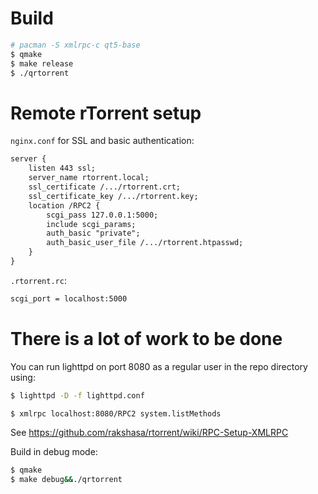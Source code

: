 # Build

~~~sh
# pacman -S xmlrpc-c qt5-base
$ qmake
$ make release
$ ./qrtorrent
~~~

# Remote rTorrent setup

`nginx.conf` for SSL and basic authentication:

~~~txt
server {
    listen 443 ssl;
    server_name rtorrent.local;
    ssl_certificate /.../rtorrent.crt;
    ssl_certificate_key /.../rtorrent.key;
    location /RPC2 {
        scgi_pass 127.0.0.1:5000;
        include scgi_params;
        auth_basic "private";
        auth_basic_user_file /.../rtorrent.htpasswd;
    }
}
~~~

`.rtorrent.rc`:

~~~txt
scgi_port = localhost:5000
~~~

# There is a lot of work to be done

You can run lighttpd on port 8080 as a regular user in the repo directory using:

~~~sh
$ lighttpd -D -f lighttpd.conf
~~~

~~~sh
$ xmlrpc localhost:8080/RPC2 system.listMethods
~~~

See https://github.com/rakshasa/rtorrent/wiki/RPC-Setup-XMLRPC

Build in debug mode:

~~~sh
$ qmake
$ make debug&&./qrtorrent
~~~
